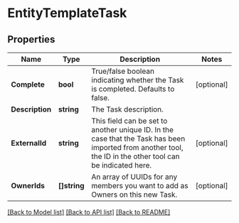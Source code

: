 # EntityTemplateTask

## Properties

Name | Type | Description | Notes
------------ | ------------- | ------------- | -------------
**Complete** | **bool** | True/false boolean indicating whether the Task is completed. Defaults to false. | [optional] 
**Description** | **string** | The Task description. | 
**ExternalId** | **string** | This field can be set to another unique ID. In the case that the Task has been imported from another tool, the ID in the other tool can be indicated here. | [optional] 
**OwnerIds** | **[]string** | An array of UUIDs for any members you want to add as Owners on this new Task. | [optional] 

[[Back to Model list]](../README.md#documentation-for-models) [[Back to API list]](../README.md#documentation-for-api-endpoints) [[Back to README]](../README.md)


